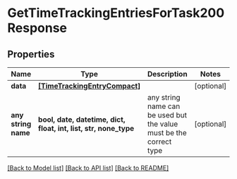 # GetTimeTrackingEntriesForTask200Response


## Properties
Name | Type | Description | Notes
------------ | ------------- | ------------- | -------------
**data** | [**[TimeTrackingEntryCompact]**](TimeTrackingEntryCompact.md) |  | [optional] 
**any string name** | **bool, date, datetime, dict, float, int, list, str, none_type** | any string name can be used but the value must be the correct type | [optional]

[[Back to Model list]](../README.md#documentation-for-models) [[Back to API list]](../README.md#documentation-for-api-endpoints) [[Back to README]](../README.md)


